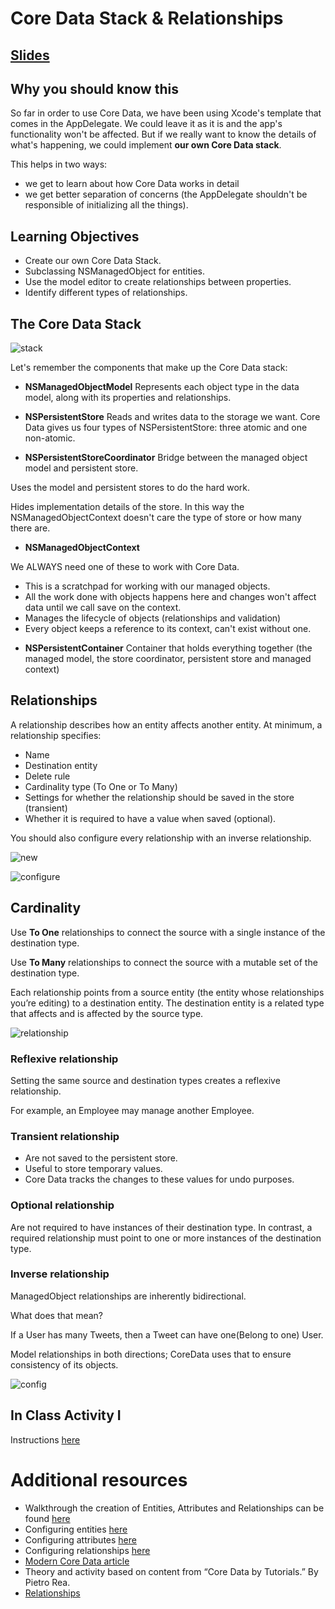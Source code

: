 <!-- Run this slideshow via the following command: -->
<!-- reveal-md README.md -w -->


<!-- .slide: class="header" -->

# Core Data Stack & Relationships

## [Slides](https://make-school-courses.github.io/MOB-2.1-Local-Persistence-in-iOS/Slides/Lesson7/README.html ':ignore')

<!-- > -->

## Why you should know this

So far in order to use Core Data, we have been using Xcode's template that comes in the AppDelegate. We could leave it as it is and the app's functionality won't be affected. But if we really want to know the details of what's happening, we could implement **our own Core Data stack**.

This helps in two ways:
- we get to learn about how Core Data works in detail
- we get better separation of concerns (the AppDelegate shouldn't be responsible of initializing all the things).

<!-- > -->

## Learning Objectives

- Create our own Core Data Stack.
- Subclassing NSManagedObject for entities.
- Use the model editor to create relationships between properties.
- Identify different types of relationships.

<!-- > -->

## The Core Data Stack

![stack](assets/stack.png)

<!-- > -->

Let's remember the components that make up the Core Data stack:

- **NSManagedObjectModel**
Represents each object type in the data model, along with its properties and relationships.

<!-- > -->

- **NSPersistentStore**
Reads and writes data to the storage we want. Core Data gives us four types of NSPersistentStore: three atomic and one non-atomic.

<!--

1. **NSQLiteStoreType** - SQLite database. (the only non-atomic store type, that comes ready to use). Lightweight & efficient = used by default.

1. **NSXMLStoretype** - XML file. The most easy to read.

1. **NSBinaryStoreType** - Binary data file.

1. **NSInMemoryStoreType** - Not persistent, only helpful for testing and maybe caching.

-->

- **NSPersistentStoreCoordinator**
Bridge between the managed object model and persistent store.

Uses the model and persistent stores to do the hard work.

Hides implementation details of the store. In this way the NSManagedObjectContext doesn't care the type of store or how many there are.

<!-- > -->

- **NSManagedObjectContext**

We ALWAYS need one of these to work with Core Data.

* This is a scratchpad for working with our managed objects.
* All the work done with objects happens here and changes won't affect data until we call save on the context.
* Manages the lifecycle of objects (relationships and validation)
* Every object keeps a reference to its context, can't exist without one.

<!-- > -->

- **NSPersistentContainer**
Container that holds everything together (the managed model, the store coordinator, persistent store and managed context)

<!-- > -->

## Relationships

A relationship describes how an entity affects another entity. At minimum, a relationship specifies:

- Name
- Destination entity
- Delete rule
- Cardinality type (To One or To Many)
- Settings for whether the relationship should be saved in the store (transient)
- Whether it is required to have a value when saved (optional).

You should also configure every relationship with an inverse relationship.

<!-- > -->

![new](assets/newRelationship.png)

<!-- > -->

![configure](assets/configure.png)

<!-- > -->

## Cardinality

Use **To One** relationships to connect the source with a single instance of the destination type.

Use **To Many** relationships to connect the source with a mutable set of the destination type.


<!-- > -->

Each relationship points from a source entity (the entity whose relationships you’re editing) to a destination entity. The destination entity is a related type that affects and is affected by the source type.

![relationship](assets/relationship.png)

<!-- > -->

### Reflexive relationship

Setting the same source and destination types creates a reflexive relationship.

For example, an Employee may manage another Employee.

<!-- > -->

### Transient relationship

- Are not saved to the persistent store.
- Useful to store temporary values.
- Core Data tracks the changes to these values for undo purposes.

<!-- > -->

### Optional relationship

Are not required to have instances of their destination type.
In contrast, a required relationship must point to one or more instances of the destination type.

<!-- > -->

### Inverse relationship

ManagedObject relationships are inherently bidirectional.

What does that mean?<br>

If a User has many Tweets, then a Tweet can have one(Belong to one) User. <br>

Model relationships in both directions; CoreData uses that to ensure consistency of its objects.

<!-- > -->

![config](assets/relationshipConfig.png)

<!-- > -->

## In Class Activity I

Instructions [here](https://github.com/Make-School-Courses/MOB-2.1-Local-Persistence-in-iOS/blob/master/Lessons/Lesson7/assignments/activity.md)

<!-- > -->

# Additional resources

- Walkthrough the creation of Entities, Attributes and Relationships can be found [here](https://developer.apple.com/library/archive/documentation/Cocoa/Conceptual/CoreData/KeyConcepts.html)
- Configuring entities [here](https://developer.apple.com/documentation/coredata/modeling_data/configuring_entities)<br>
- Configuring attributes [here](https://developer.apple.com/documentation/coredata/modeling_data/configuring_entities)<br>
- Configuring relationships [here](https://developer.apple.com/documentation/coredata/modeling_data/configuring_relationships)<br>
- [Modern Core Data article](https://stoeffn.de/posts/modern-core-data-in-swift/)
- Theory and activity based on content from “Core Data by Tutorials.” By Pietro Rea.
- [Relationships](https://medium.com/@aliakhtar_16369/mastering-in-coredata-part-5-relationship-between-entities-in-core-data-b8fea1b50efb)


<!--## In Class Activity I (40 min)

Clone/Download the repo below to get started:

[Shop Keep Starter](https://github.com/Product-College-Labs/shop-keep.git)

TODO:
Include the option to delete shops.<br>
Include functionality to add employees and managers.

Extra:
Include functionality to add shops.<br>
Include functionality to edit employees and managers.<br>
-->

